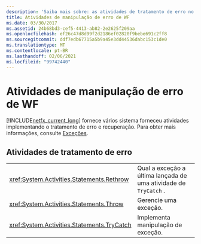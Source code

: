 ```yaml
---
description: 'Saiba mais sobre: as atividades de tratamento de erro no WF'
title: Atividades de manipulação de erro de WF
ms.date: 03/30/2017
ms.assetid: 24b68bd3-cef5-4413-ab82-2e2625f209aa
ms.openlocfilehash: ef26c47d8d99f2d2186ef02820f9bebe691c2ff8
ms.sourcegitcommit: ddf7edb67715a5b9a45e3dd44536dabc153c1de0
ms.translationtype: MT
ms.contentlocale: pt-BR
ms.lasthandoff: 02/06/2021
ms.locfileid: "99742440"
---
```

# <a name="error-handling-activities-in-wf"></a>Atividades de manipulação de erro de WF

[!INCLUDE[netfx_current_long](../../../includes/netfx-current-long-md.md)] fornece vários sistema forneceu atividades implementando o tratamento de erro e recuperação. Para obter mais informações, consulte [Exceções](exceptions.md).  
  
## <a name="error-handling-activities"></a>Atividades de tratamento de erro  
  
|||  
|-|-|  
|<xref:System.Activities.Statements.Rethrow>|Qual a exceção a última lançada de uma atividade de `TryCatch` .|  
|<xref:System.Activities.Statements.Throw>|Gerencie uma exceção.|  
|<xref:System.Activities.Statements.TryCatch>|Implementa manipulação de exceção.|

